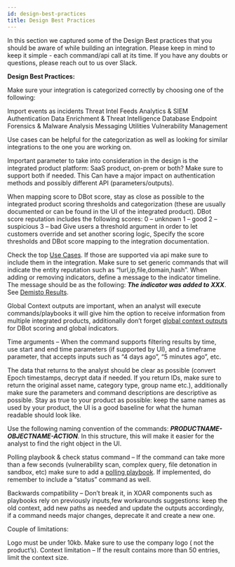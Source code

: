 ```yaml
---
id: design-best-practices
title: Design Best Practices
---
```


In this section we captured some of the Design Best practices that you should be aware of while building an integration.
Please keep in mind to keep it simple - each command/api call at its time.
If you have any doubts or questions, please reach out to us over Slack.
 
**Design Best Practices:**
 
Make sure your integration is categorized correctly by choosing one of the following:

Import events as incidents
Threat Intel Feeds
Analytics & SIEM
Authentication
Data Enrichment & Threat Intelligence
Database
Endpoint
Forensics & Malware Analysis
Messaging
Utilities
Vulnerability Management

Use cases can be helpful for the categorization as well as looking for similar integrations to the one you are working on.

Important parameter to take into consideration in the design is the integrated product platform: SaaS product, on-prem or both? Make sure to support both if needed. This Can have a major impact on authentication methods and possibly different API (parameters/outputs).

When mapping score to DBot score, stay as close as possible to the integrated product scoring thresholds and categorization (these are usually documented or can be found in the UI  of the integrated product). DBot score reputation includes the following scores:
0 – unknown
1 – good
2 – suspicious
3 – bad
Give users a threshold argument in order to let customers override and set another scoring logic, Specify the score thresholds and DBot score mapping to the integration documentation.

Check the top [Use Cases](https://xsoar.pan.dev/docs/concepts/use-cases). If those are supported via api make sure to include them in the integration.
Make sure to set generic commands that will indicate the entity reputation such as “!url,ip,file,domain,hash”.
When adding or removing indicators, define a message to the indicator timeline. The message should be as the following: ***The indicator was added to XXX***. See [Demisto Results](https://xsoar.pan.dev/docs/integrations/code-conventions#deprecated---demistoresults).

Global Context outputs are important, when an analyst will execute commands/playbooks it will give him the option to receive information from multiple integrated products, additionally don’t forget [global context outputs](https://xsoar.pan.dev/docs/integrations/code-conventions#deprecated---demistoresults) for DBot scoring and global indicators.

Time arguments – When the command supports filtering results by time, use start and end time parameters (if supported by UI), and a timeframe parameter, that accepts inputs such as “4 days ago”, “5 minutes ago”, etc.

The data that returns to the analyst should be clear as possible (convert Epoch timestamps, decrypt data if needed. If you return IDs, make sure to return the original asset name, category type, group name etc.), additionally make sure the parameters and command descriptions are descriptive as possible.
Stay as true to your product as possible: keep the same names as used by your product, the UI is a good baseline for what the human readable should look like.

Use the following naming convention of the commands: ***PRODUCTNAME-OBJECTNAME-ACTION***. In this structure, this will make it easier for the analyst to find the right object in the UI.

Polling playbook & check status command – If the command can take more than a few seconds (vulnerability scan, complex query, file detonation in sandbox, etc) make sure to add a [polling playbook](https://xsoar.pan.dev/docs/playbooks/generic-polling). If implemented, do remember to include a “status” command as well.


Backwards compatibility – Don’t break it, in XOAR components such as playbooks rely on previously inputs,few workarounds suggestions: keep the old context, add new paths as needed and update the outputs accordingly, if a command needs major changes, deprecate it and create a new one.

Couple of limitations:

Logo must be under 10kb. Make sure to use the company logo ( not the product’s).
Context limitation – If the result contains more than 50 entries, limit the context size.
